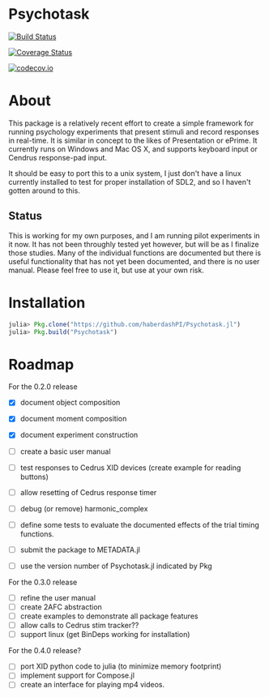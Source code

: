 # Psychotask

[![Build Status](https://travis-ci.org/haberdashPI/Psychotask.jl.svg?branch=master)](https://travis-ci.org/haberdashPI/Psychotask.jl)

[![Coverage Status](https://coveralls.io/repos/haberdashPI/Psychotask.jl/badge.svg?branch=master&service=github)](https://coveralls.io/github/haberdashPI/Psychotask.jl?branch=master)

[![codecov.io](http://codecov.io/github/haberdashPI/Psychotask.jl/coverage.svg?branch=master)](http://codecov.io/github/haberdashPI/Psychotask.jl?branch=master)

# About

This package is a relatively recent effort to create a simple framework for
running psychology experiments that present stimuli and record responses in
real-time. It is similar in concept to the likes of Presentation or ePrime. It
currently runs on Windows and Mac OS X, and supports keyboard input or
Cendrus response-pad input.

It should be easy to port this to a unix system, I just don't have a
linux currently installed to test for proper installation of SDL2, and so I
haven't gotten around to this.

## Status

This is working for my own purposes, and I am running pilot experiments in it
now. It has not been throughly tested yet however, but will be as I finalize
those studies. Many of the individual functions are documented but there is
useful functionality that has not yet been documented, and there is no user
manual. Please feel free to use it, but use at your own risk.

# Installation

```julia
julia> Pkg.clone("https://github.com/haberdashPI/Psychotask.jl")
julia> Pkg.build("Psychotask")
```

# Roadmap

For the 0.2.0 release
- [x] document object composition
- [x] document moment composition
- [x] document experiment construction
- [ ] create a basic user manual

- [ ] test responses to Cedrus XID devices (create example for reading buttons)
- [ ] allow resetting of Cedrus response timer
- [ ] debug (or remove) harmonic_complex
- [ ] define some tests to evaluate the documented effects of the trial timing functions.

- [ ] submit the package to METADATA.jl
- [ ] use the version number of Psychotask.jl indicated by Pkg

For the 0.3.0 release
- [ ] refine the user manual
- [ ] create 2AFC abstraction
- [ ] create examples to demonstrate all package features
- [ ] allow calls to Cedrus stim tracker??
- [ ] support linux (get BinDeps working for installation)

For the 0.4.0 release?
- [ ] port XID python code to julia (to minimize memory footprint)
- [ ] implement support for Compose.jl
- [ ] create an interface for playing mp4 videos.
